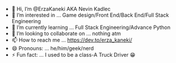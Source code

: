- 👋 Hi, I’m @ErzaKaneki AKA Nevin Kadlec
- 👀 I’m interested in ... Game design/Front End/Back End/Full Stack Engineering
- 🌱 I’m currently learning ... Full Stack Engineering/Advance Python
- 💞️ I’m looking to collaborate on ... nothing atm
- 📫 How to reach me ... https://dev.to/erza_kaneki/
- 😄 Pronouns: ... he/him/geek/nerd
- ⚡ Fun fact: ... I used to be a class-A Truck Driver 😁

<!---
ErzaKaneki/ErzaKaneki is a ✨ special ✨ repository because its `README.md` (this file) appears on your GitHub profile.
You can click the Preview link to take a look at your changes.
--->
